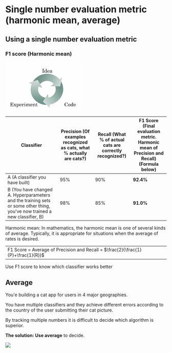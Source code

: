 # Single number evaluation metric (harmonic mean, average)

## Using a single number evaluation metric

### F1 score (Harmonic mean)

![](img/idea_code_evaluate.png)

| Classifier  | Precision (Of examples recognized as cats, what % actually are cats?)  | Recall (What % of actual cats are correctly recognized?)  | F1 Score (Final evaluation metric. Harmonic mean of Precision and Recall) (Formula below)|
|-------------|------------------------------------------------------------------------|-----------------------------------------------------------|------------------------------------------------------------------------------------------|
| A (A classifier you have built)          | 95%           | 90%   | **92.4%** |                             
| B (You have changed A. Hyperparameters and the training sets or some other thing, you've now trained a new classifier, B)          | 98%           | 85%   | **91.0%** |

Harmonic mean: In mathematics, the harmonic mean is one of several kinds of average. Typically, it is appropriate for situations when the average of rates is desired.

|                                                                                  |
|----------------------------------------------------------------------------------|
| F1 Score = Average of Precision and Recall = $\frac{2}{\frac{1}{P}+\frac{1}{R}}$ |

Use F1 score to know which classifier works better

## Average

You'e building a cat app for users in 4 major geographies.

You have multiple classifiers and they achieve different errors according to the country of the user submitting their cat picture. 

By tracking multiple numbers it is difficult to decide which algorithm is superior.

**The solution: Use average** to decide.

<img src="../img/screenshot_from_2019-01-16_12-50-16.png" width="400" />